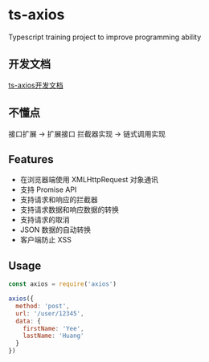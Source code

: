 <!--
 * @Author: yangjingpuyu@aliyun.com
 * @Date: 2020-02-03 21:23:20
 * @LastEditors  : yangjingpuyu@aliyun.com
 * @LastEditTime : 2020-02-12 21:52:12
 * @FilePath: /ts-axios/README.md
 * @Description: Do something ...
 -->
# ts-axios
Typescript training project to improve programming ability

## 开发文档

[ts-axios开发文档](https://dev.cubsdiary.com/ts-axios)

## 不懂点

接口扩展 -> 扩展接口
拦截器实现 -> 链式调用实现

## Features

- 在浏览器端使用 XMLHttpRequest 对象通讯
- 支持 Promise API
- 支持请求和响应的拦截器
- 支持请求数据和响应数据的转换
- 支持请求的取消
- JSON 数据的自动转换
- 客户端防止 XSS

## Usage

```javascript
const axios = require('axios')

axios({
  method: 'post',
  url: '/user/12345',
  data: {
    firstName: 'Yee',
    lastName: 'Huang'
  }
})
```
